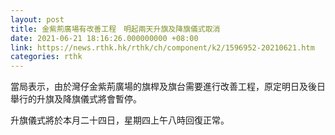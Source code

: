 ```yaml
---
layout: post
title: 金紫荊廣場有改善工程　明起兩天升旗及降旗儀式取消
date: 2021-06-21 18:16:26.000000000 +08:00
link: https://news.rthk.hk/rthk/ch/component/k2/1596952-20210621.htm
categories: rthk
---
```


當局表示，由於灣仔金紫荊廣場的旗桿及旗台需要進行改善工程，原定明日及後日舉行的升旗及降旗儀式將會暫停。

升旗儀式將於本月二十四日，星期四上午八時回復正常。
